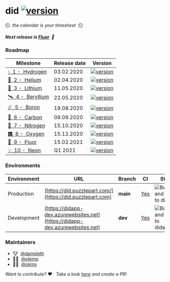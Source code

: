 # did [![version](https://img.shields.io/badge/version-0.9.6-green.svg)](https://semver.org)

⏲️&nbsp;&nbsp;_the calendar is your timesheet_ &nbsp;⏲️

_**Next release is [Fluor](https://github.com/Puzzlepart/did365/milestone/9)&nbsp;&nbsp;🦷**_ 

### Roadmap

| Milestone                                                    | Release date | Version                                                      |
| ------------------------------------------------------------ | ------------ | ------------------------------------------------------------ |
| [💧 &nbsp;1 - &nbsp;Hydrogen](https://github.com/Puzzlepart/did365/milestone/1)  | 03.02.2020   |  [![version](https://img.shields.io/badge/version-0.2.0-green.svg)](https://semver.org)          
| [🎈 &nbsp;2 - &nbsp;Helium](https://github.com/Puzzlepart/did365/milestone/2)  | 02.04.2020   |  [![version](https://img.shields.io/badge/version-0.3.0-green.svg)](https://semver.org)          
| [🔋 &nbsp;3 - &nbsp;Lithium](https://github.com/Puzzlepart/did365/milestone/5)  | 11.05.2020   |  [![version](https://img.shields.io/badge/version-0.4.0-green.svg)](https://semver.org)                                                       |
| [🛰 &nbsp;4 - &nbsp;Beryllium](https://github.com/Puzzlepart/did365/milestone/3) | 22.05.2020   |  [![version](https://img.shields.io/badge/version-0.5.0-green.svg)](https://semver.org)                                                       |
| [☄️ &nbsp;5 - &nbsp;Boron](https://github.com/Puzzlepart/did365/milestone/4)    | 19.08.2020   |  [![version](https://img.shields.io/badge/version-0.6.0-green.svg)](https://semver.org)                                                      |
| [🌱 &nbsp;6 - &nbsp;Carbon](https://github.com/Puzzlepart/did365/milestone/6)   | 09.09.2020   |  [![version](https://img.shields.io/badge/version-0.7.0-green.svg)](https://semver.org)                                                       |
| [💨 &nbsp;7 - &nbsp;Nitrogen](https://github.com/Puzzlepart/did365/milestone/7) | 15.10.2020   |  [![version](https://img.shields.io/badge/version-0.8.0-green.svg)](https://semver.org)                                                        |
| [🅾️ &nbsp;8 - &nbsp;Oxygen](https://github.com/Puzzlepart/did365/milestone/8)   | 15.12.2020   |    [![version](https://img.shields.io/badge/version-0.9.0-green.svg)](https://semver.org)                                                            |
| [🦷 &nbsp;9 - &nbsp;Fluor](https://github.com/Puzzlepart/did365/milestone/9)    | 15.02.2021   | [![version](https://img.shields.io/badge/version-0.10.0-yellow.svg)](https://semver.org) |
| [💡 &nbsp;10 - &nbsp;Neon](https://github.com/Puzzlepart/did365/milestone/10)    | Q1 2021   | [![version](https://img.shields.io/badge/version-0.11.0-red.svg)](https://semver.org) |

### Environments

| Environment | URL                                                          | Branch | CI                                                           | Status                                                  |
| ----------- | ------------------------------------------------------------ | ------ | ------------------------------------------------------------ | ------------------------------------------------------------ |
| Production  | [https://did.puzzlepart.com/](https://did.puzzlepart.com)    | **main** | [Yes](https://portal.azure.com/#@puzzlepart.com/resource/subscriptions/b5e5e285-a57a-4593-a2ef-221dc037ac9f/resourceGroups/pzl-did/providers/Microsoft.Web/sites/didapp/vstscd) | ![Build and deploy to didapp](https://github.com/Puzzlepart/did/workflows/Build%20and%20deploy%20to%20didapp/badge.svg?branch=main) |
| Development | [https://didapp-dev.azurewebsites.net](https://didapp-dev.azurewebsites.net) | **dev** | [Yes](https://portal.azure.com/#@puzzlepart.com/resource/subscriptions/b5e5e285-a57a-4593-a2ef-221dc037ac9f/resourceGroups/pzl-did/providers/Microsoft.Web/sites/didapp/slots/dev/vstscd) | ![Build and deploy to didapp/dev](https://github.com/Puzzlepart/did/workflows/Build%20and%20deploy%20to%20didapp/dev/badge.svg?branch=dev) |

### Maintainers

- 🐮&nbsp;&nbsp;[@damsleth](https://github.com/damsleth)
- 🤸‍♂️&nbsp;&nbsp;[@olemp](https://github.com/olemp)
- 👨‍🎤&nbsp;&nbsp;[@okms](https://github.com/okms) 

_Want to contribute? ❤️ &nbsp;&nbsp;Take a look [here](./CONTRIBUTING.md) and create a PR!_
